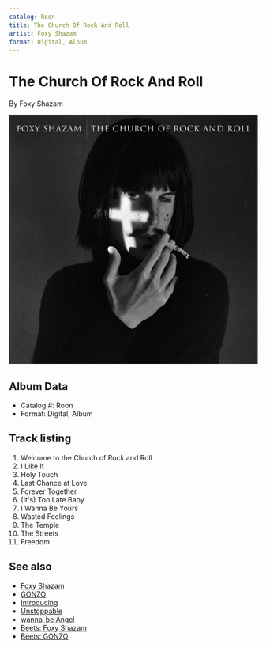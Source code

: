 ```yaml
---
catalog: Roon
title: The Church Of Rock And Roll
artist: Foxy Shazam
format: Digital, Album
---
```


# The Church Of Rock And Roll

By Foxy Shazam

![](../../assets/albumcovers/Foxy_Shazam-The_Church_Of_Rock_And_Roll.png)

## Album Data

- Catalog #: Roon
- Format: Digital, Album


## Track listing


1. Welcome to the Church of Rock and Roll
2. I Like It
3. Holy Touch
4. Last Chance at Love
5. Forever Together
6. (It's) Too Late Baby
7. I Wanna Be Yours
8. Wasted Feelings
9. The Temple
10. The Streets
11. Freedom


## See also

- [Foxy Shazam](Foxy_Shazam.md)
- [GONZO](GONZO.md)
- [Introducing](Introducing.md)
- [Unstoppable](Unstoppable.md)
- [wanna-be Angel](wanna-be_Angel.md)
- [Beets: Foxy Shazam](../../Beets/Foxy_Shazam/Foxy_Shazam.md)
- [Beets: GONZO](../../Beets/Foxy_Shazam/GONZO.md)
